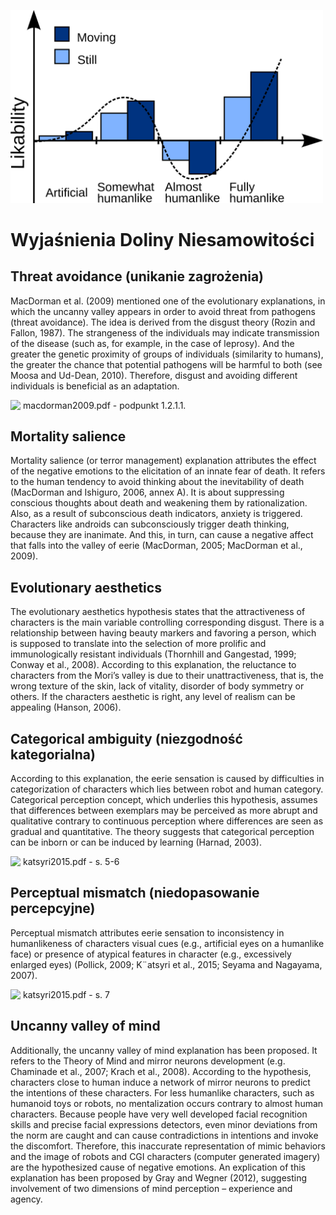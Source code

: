 <img src="../images/UV_schema.png" width="500" alin="center"><br>

# Wyjaśnienia Doliny Niesamowitości

## Threat avoidance (unikanie zagrożenia)

MacDorman et al. (2009) mentioned one of the evolutionary explanations, in which the
uncanny valley appears in order to avoid threat from pathogens (threat avoidance). The
idea is derived from the disgust theory (Rozin and Fallon, 1987). The strangeness of the
individuals may indicate transmission of the disease (such as, for example, in the case of
leprosy). And the greater the genetic proximity of groups of individuals (similarity to humans), the greater the chance that potential pathogens will be harmful to both (see Moosa and Ud-Dean, 2010). Therefore, disgust and avoiding different individuals is beneficial as an
adaptation.


<img src="../images/pencil.png" width="20" align="left"> macdorman2009.pdf - podpunkt 1.2.1.1.

## Mortality salience

Mortality salience (or terror management) explanation attributes the effect of the negative emotions to the elicitation of an innate fear of death. It refers to the human tendency to
avoid thinking about the inevitability of death (MacDorman and Ishiguro, 2006, annex A).
It is about suppressing conscious thoughts about death and weakening them by rationalization. Also, as a result of subconscious death indicators, anxiety is triggered. Characters like
androids can subconsciously trigger death thinking, because they are inanimate. And this,
in turn, can cause a negative affect that falls into the valley of eerie (MacDorman, 2005;
MacDorman et al., 2009).

## Evolutionary aesthetics

The evolutionary aesthetics hypothesis states that the attractiveness of characters is the
main variable controlling corresponding disgust. There is a relationship between having
beauty markers and favoring a person, which is supposed to translate into the selection
of more prolific and immunologically resistant individuals (Thornhill and Gangestad, 1999;
Conway et al., 2008). According to this explanation, the reluctance to characters from the
Mori’s valley is due to their unattractiveness, that is, the wrong texture of the skin, lack of
vitality, disorder of body symmetry or others. If the characters aesthetic is right, any level
of realism can be appealing (Hanson, 2006).

## Categorical ambiguity (niezgodność kategorialna)

According to this explanation, the eerie sensation is caused by difficulties in categorization
of characters which lies between robot and human category. Categorical perception concept,
which underlies this hypothesis, assumes that differences between exemplars may be perceived as more abrupt and qualitative contrary to continuous perception where differences
are seen as gradual and quantitative. The theory suggests that categorical perception can be
inborn or can be induced by learning (Harnad, 2003).

<img src="../images/pencil.png" width="20" align="left"> katsyri2015.pdf - s. 5-6

## Perceptual mismatch (niedopasowanie percepcyjne)

Perceptual mismatch attributes eerie sensation to inconsistency in humanlikeness of
characters visual cues (e.g., artificial eyes on a humanlike face) or presence of atypical features in character (e.g., excessively enlarged eyes) (Pollick, 2009; K¨atsyri et al., 2015; Seyama
and Nagayama, 2007).

<img src="../images/pencil.png" width="20" align="left"> katsyri2015.pdf - s. 7

## Uncanny valley of mind
Additionally, the uncanny valley of mind explanation has been proposed. It refers to the
Theory of Mind and mirror neurons development (e.g. Chaminade et al., 2007; Krach et al.,
2008). According to the hypothesis, characters close to human induce a network of mirror
neurons to predict the intentions of these characters. For less humanlike characters, such
as humanoid toys or robots, no mentalization occurs contrary to almost human characters.
Because people have very well developed facial recognition skills and precise facial expressions
detectors, even minor deviations from the norm are caught and can cause contradictions in
intentions and invoke the discomfort. Therefore, this inaccurate representation of mimic
behaviors and the image of robots and CGI characters (computer generated imagery) are
the hypothesized cause of negative emotions. An explication of this explanation has been
proposed by Gray and Wegner (2012), suggesting involvement of two dimensions of mind
perception – experience and agency.
